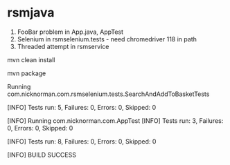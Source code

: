 # rsmjava

1. FooBar problem in App.java, AppTest
2. Selenium in rsmselenium.tests - need chromedriver 118 in path
3. Threaded attempt in rsmservice

mvn clean install

mvn package

Running com.nicknorman.com.rsmselenium.tests.SearchAndAddToBasketTests

[INFO] Tests run: 5, Failures: 0, Errors: 0, Skipped: 0


[INFO] Running com.nicknorman.com.AppTest
[INFO] Tests run: 3, Failures: 0, Errors: 0, Skipped: 0


[INFO] Tests run: 8, Failures: 0, Errors: 0, Skipped: 0

[INFO] BUILD SUCCESS



